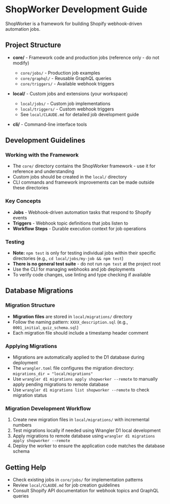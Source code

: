 
# ShopWorker Development Guide

ShopWorker is a framework for building Shopify webhook-driven automation jobs.

## Project Structure

- **core/** - Framework code and production jobs (reference only - do not modify)
  - `core/jobs/` - Production job examples
  - `core/graphql/` - Reusable GraphQL queries
  - `core/triggers/` - Available webhook triggers
  
- **local/** - Custom jobs and extensions (your workspace)
  - `local/jobs/` - Custom job implementations
  - `local/triggers/` - Custom webhook triggers
  - See `local/CLAUDE.md` for detailed job development guide

- **cli/** - Command-line interface tools

## Development Guidelines

### Working with the Framework
- The `core/` directory contains the ShopWorker framework - use it for reference and understanding
- Custom jobs should be created in the `local/` directory
- CLI commands and framework improvements can be made outside these directories

### Key Concepts
- **Jobs** - Webhook-driven automation tasks that respond to Shopify events
- **Triggers** - Webhook topic definitions that jobs listen to
- **Workflow Steps** - Durable execution context for job operations

### Testing
- **Note:** `npm test` is only for testing individual jobs within their specific directories (e.g., `cd local/jobs/my-job && npm test`)
- **There is no general test suite** - do not run `npm test` at the project root
- Use the CLI for managing webhooks and job deployments
- To verify code changes, use linting and type checking if available

## Database Migrations

### Migration Structure
- **Migration files** are stored in `local/migrations/` directory
- Follow the naming pattern: `XXXX_description.sql` (e.g., `0001_initial_quiz_schema.sql`)
- Each migration file should include a timestamp header comment

### Applying Migrations
- Migrations are automatically applied to the D1 database during deployment
- The `wrangler.toml` file configures the migration directory: `migrations_dir = "local/migrations"`
- Use `wrangler d1 migrations apply shopworker --remote` to manually apply pending migrations to remote database
- Use `wrangler d1 migrations list shopworker --remote` to check migration status

### Migration Development Workflow
1. Create new migration files in `local/migrations/` with incremental numbers
2. Test migrations locally if needed using Wrangler D1 local development
3. Apply migrations to remote database using `wrangler d1 migrations apply shopworker --remote`
4. Deploy the worker to ensure the application code matches the database schema

## Getting Help
- Check existing jobs in `core/jobs/` for implementation patterns
- Review `local/CLAUDE.md` for job creation guidelines
- Consult Shopify API documentation for webhook topics and GraphQL queries
